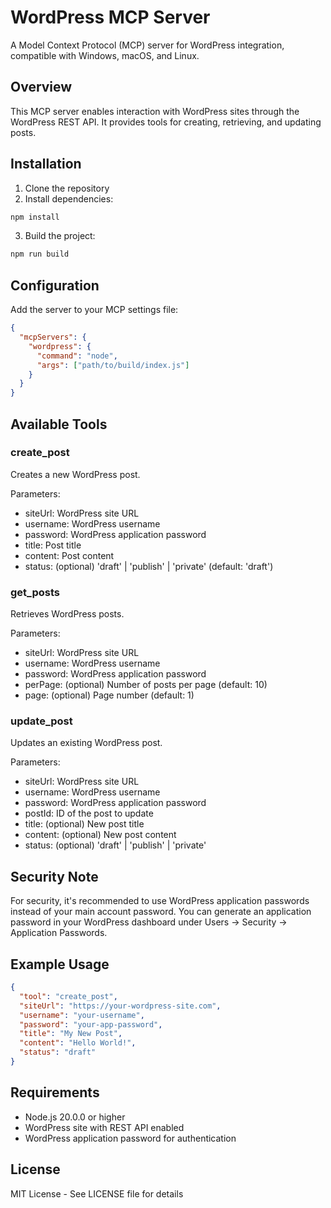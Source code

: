 # WordPress MCP Server

A Model Context Protocol (MCP) server for WordPress integration, compatible with Windows, macOS, and Linux.

## Overview

This MCP server enables interaction with WordPress sites through the WordPress REST API. It provides tools for creating, retrieving, and updating posts.

## Installation

1. Clone the repository
2. Install dependencies:
```bash
npm install
```
3. Build the project:
```bash
npm run build
```

## Configuration

Add the server to your MCP settings file:

```json
{
  "mcpServers": {
    "wordpress": {
      "command": "node",
      "args": ["path/to/build/index.js"]
    }
  }
}
```

## Available Tools

### create_post
Creates a new WordPress post.

Parameters:
- siteUrl: WordPress site URL
- username: WordPress username
- password: WordPress application password
- title: Post title
- content: Post content
- status: (optional) 'draft' | 'publish' | 'private' (default: 'draft')

### get_posts
Retrieves WordPress posts.

Parameters:
- siteUrl: WordPress site URL
- username: WordPress username
- password: WordPress application password
- perPage: (optional) Number of posts per page (default: 10)
- page: (optional) Page number (default: 1)

### update_post
Updates an existing WordPress post.

Parameters:
- siteUrl: WordPress site URL
- username: WordPress username
- password: WordPress application password
- postId: ID of the post to update
- title: (optional) New post title
- content: (optional) New post content
- status: (optional) 'draft' | 'publish' | 'private'

## Security Note

For security, it's recommended to use WordPress application passwords instead of your main account password. You can generate an application password in your WordPress dashboard under Users → Security → Application Passwords.

## Example Usage

```json
{
  "tool": "create_post",
  "siteUrl": "https://your-wordpress-site.com",
  "username": "your-username",
  "password": "your-app-password",
  "title": "My New Post",
  "content": "Hello World!",
  "status": "draft"
}
```

## Requirements

- Node.js 20.0.0 or higher
- WordPress site with REST API enabled
- WordPress application password for authentication

## License

MIT License - See LICENSE file for details
